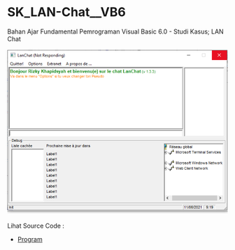 # SK_LAN-Chat__VB6
Bahan Ajar Fundamental Pemrograman Visual Basic 6.0 - Studi Kasus; LAN Chat<br><br>
<img src="https://github.com/RizkyKhapidsyah/SK_LAN-Chat__VB6/blob/main/result/001.png"><br><br>
Lihat Source Code : <br>
- <a href="https://github.com/RizkyKhapidsyah/SK_LAN-Chat__VB6">Program</a>
